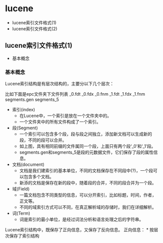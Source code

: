 
# lucene #

- lucene索引文件格式(1)
- lucene索引文件格式(2)


## lucene索引文件格式(1) ##

- 基本概念

### 基本概念  ###

Lucene索引结构是有层次结构的，主要分以下几个层次：

比如下面是epc文件夹下文件列表
	_0.fdt
	_0.fdx
	_0.fnm
	_1.fdt
	_1.fdx
	_1.fnm
	segments.gen
	segments_5

- 索引(index)
	* 	在Lucene中，一个索引是放在一个文件夹中的。
	*	一个文件夹中的所有文件构成了一个索引。
- 段(Segment) 
	* 	一个索引可以包含多个段，段与段之间独立，添加新文档可以生成新的段，不同的段可以合并。
	*	如上图，具有相同前缀的文件属同一个段，上面只有两个段‘_0’和‘_1’段。
	*	segments.gen和segments_5是段的元数据文件，它们保存了段的属性信息。
- 文档(document)
	*	文档是我们建索引的基本单位，不同的文档保存在不同段中(?)，一个段可以包含多个文档。
	*	新添的文档是保存在新的段中，随着段的合并，不同的段合并为一个段。	
- 域(Field)
	*	 一篇文档包含不同类型的信息，可以分开索引，比如标题，时间，作者，正文等。
	*	不同的域索引方式可以不同，在真正解析域的存储时，我们在详细解析。
- 词(Term)
	*	词是索引的最小单位，是经过词法分析和语言处理之后的字符串。	

Lucene索引结构中，既保存了正向信息，又保存了反向信息。
正向信息：
	*	按层次保存了索引结构



